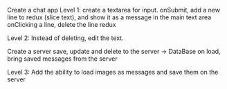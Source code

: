 Create a chat app
Level 1:
create a textarea for input.
onSubmit, add a new line to redux (slice text), and show it as a message in the main text area
onClicking a line, delete the line redux

Level 2:
Instead of deleting, edit the text.

Create a server
save, update and delete to the server -> DataBase
on load, bring saved messages from the server

Level 3:
Add the ability to load images as messages and save them on the server